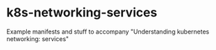 # k8s-networking-services
Example manifests and stuff to accompany "Understanding kubernetes networking: services"
